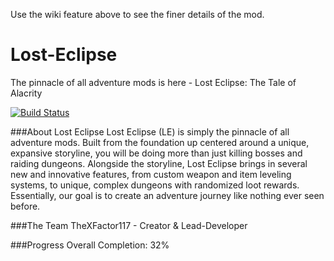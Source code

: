 Use the wiki feature above to see the finer details of the mod.

# Lost-Eclipse
The pinnacle of all adventure mods is here - Lost Eclipse: The Tale of Alacrity

[![Build Status](https://drone.io/github.com/TheXFactor117/Lost-Eclipse/status.png)](https://drone.io/github.com/TheXFactor117/Lost-Eclipse/latest)

###About Lost Eclipse
Lost Eclipse (LE) is simply the pinnacle of all adventure mods. Built from the foundation up centered around a unique, expansive storyline, you will be doing more than just killing bosses and raiding dungeons. Alongside the storyline, Lost Eclipse brings in several new and innovative features, from custom weapon and item leveling systems, to unique, complex dungeons with randomized loot rewards. Essentially, our goal is to create an adventure journey like nothing ever seen before.

###The Team
TheXFactor117 - Creator & Lead-Developer

###Progress
Overall Completion: 32%
